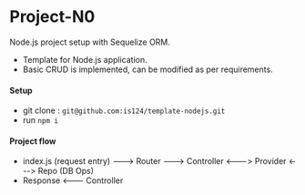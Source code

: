 # Project-N0
Node.js project setup with Sequelize ORM.
- Template for Node.js application.
- Basic CRUD is implemented, can be modified as per requirements.

#### Setup 
- git clone : `git@github.com:is124/template-nodejs.git`
- run `npm i`

#### Project flow
- index.js (request entry) ---> Router ---> Controller <---> Provider <---> Repo (DB Ops) 
- Response <--- Controller
